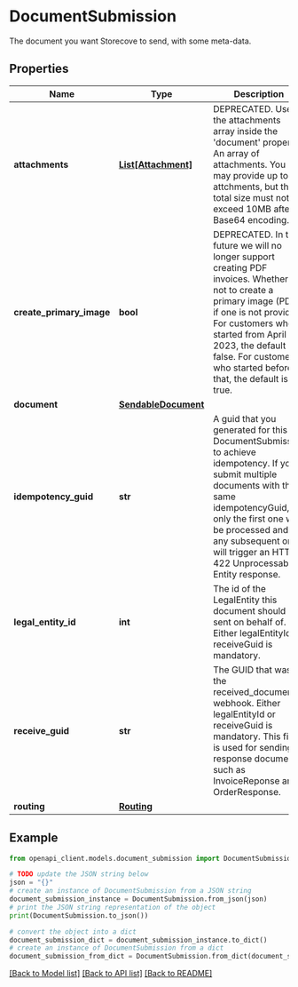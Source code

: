 # DocumentSubmission

The document you want Storecove to send, with some meta-data.

## Properties

Name | Type | Description | Notes
------------ | ------------- | ------------- | -------------
**attachments** | [**List[Attachment]**](Attachment.md) | DEPRECATED. Use the attachments array inside the &#39;document&#39; property. An array of attachments. You may provide up to 10 attchments, but the total size must not exceed 10MB after Base64 encoding. | [optional] 
**create_primary_image** | **bool** | DEPRECATED. In the future we will no longer support creating PDF invoices. Whether or not to create a primary image (PDF) if one is not provided. For customers who started from April 1st 2023, the default is false. For customers who started before that, the default is true. | [optional] 
**document** | [**SendableDocument**](SendableDocument.md) |  | [optional] 
**idempotency_guid** | **str** | A guid that you generated for this DocumentSubmission to achieve idempotency. If you submit multiple documents with the same idempotencyGuid, only the first one will be processed and any subsequent ones will trigger an HTTP 422 Unprocessable Entity response. | [optional] 
**legal_entity_id** | **int** | The id of the LegalEntity this document should be sent on behalf of. Either legalEntityId or receiveGuid is mandatory. | [optional] 
**receive_guid** | **str** | The GUID that was in the received_document webhook. Either legalEntityId or receiveGuid is mandatory. This field is used for sending response documents, such as InvoiceReponse and OrderResponse. | [optional] 
**routing** | [**Routing**](Routing.md) |  | [optional] 

## Example

```python
from openapi_client.models.document_submission import DocumentSubmission

# TODO update the JSON string below
json = "{}"
# create an instance of DocumentSubmission from a JSON string
document_submission_instance = DocumentSubmission.from_json(json)
# print the JSON string representation of the object
print(DocumentSubmission.to_json())

# convert the object into a dict
document_submission_dict = document_submission_instance.to_dict()
# create an instance of DocumentSubmission from a dict
document_submission_from_dict = DocumentSubmission.from_dict(document_submission_dict)
```
[[Back to Model list]](../README.md#documentation-for-models) [[Back to API list]](../README.md#documentation-for-api-endpoints) [[Back to README]](../README.md)


